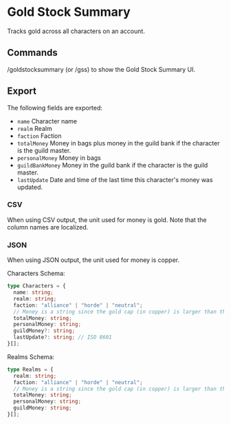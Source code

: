 # Gold Stock Summary

Tracks gold across all characters on an account.

## Commands

/goldstocksummary (or /gss) to show the Gold Stock Summary UI.

## Export

The following fields are exported:

- `name` Character name
- `realm` Realm
- `faction` Faction
- `totalMoney` Money in bags plus money in the guild bank if the character is the guild master.
- `personalMoney` Money in bags
- `guildBankMoney` Money in the guild bank if the character is the guild master.
- `lastUpdate` Date and time of the last time this character's money was updated.

### CSV

When using CSV output, the unit used for money is gold. Note that the column names are localized.

### JSON

When using JSON output, the unit used for money is copper.

Characters Schema:

```ts
type Characters = {
  name: string;
  realm: string;
  faction: "alliance" | "horde" | "neutral";
  // Money is a string since the gold cap (in copper) is larger than the maximum value of a 32 bit integer.
  totalMoney: string;
  personalMoney: string;
  guildMoney?: string;
  lastUpdate?: string; // ISO 8601
}[];
```

Realms Schema:

```ts
type Realms = {
  realm: string;
  faction: "alliance" | "horde" | "neutral";
  // Money is a string since the gold cap (in copper) is larger than the maximum value of a 32 bit integer.
  totalMoney: string;
  personalMoney: string;
  guildMoney: string;
}[];
```
